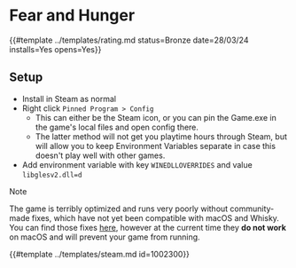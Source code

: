 # Fear and Hunger

{{#template ../templates/rating.md status=Bronze date=28/03/24 installs=Yes opens=Yes}}

## Setup

- Install in Steam as normal
- Right click `Pinned Program > Config`
    - This can either be the Steam icon, or you can pin the Game.exe in the game's local files and open config there.
    - The latter method will not get you playtime hours through Steam, but will allow you to keep Environment Variables separate in case this doesn't play well with other games.
- Add environment variable with key `WINEDLLOVERRIDES` and value `libglesv2.dll=d`

> [!NOTE]
> The game is terribly optimized and runs very poorly without community-made fixes, which have not yet been compatible with macOS and Whisky.
> You can find those fixes [here](https://www.pcgamingwiki.com/wiki/Fear_%26_Hunger#Essential_Improvements), however at the current time they **do not work** on macOS and will prevent your game from running.

{{#template ../templates/steam.md id=1002300}}